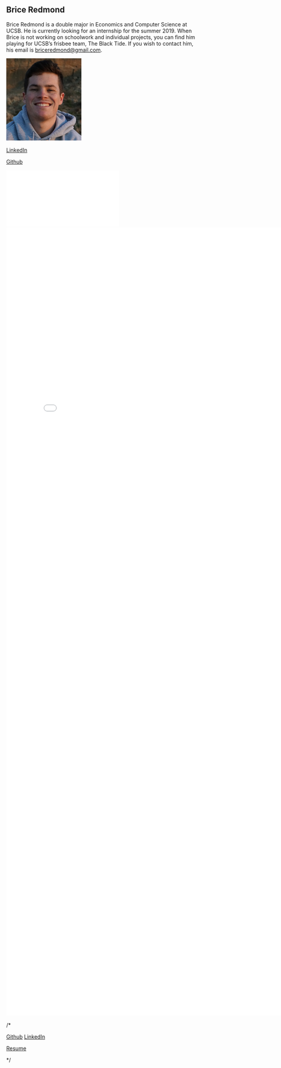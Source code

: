 ## Brice Redmond

Brice Redmond is a double major in Economics and Computer Science at UCSB. He is currently looking for an internship for the summer 2019. When Brice is not working on schoolwork and individual projects, you can find him playing for UCSB’s frisbee team, The Black Tide. If you wish to contact him, his email is briceredmond@gmail.com. 

<img src="SelfPortrait.jpeg" alt="drawing" width="200"/>

[LinkedIn](www.linkedin.com/in/bredmond555)

[Github](https://github.com/bredmond5)

![Resume](Resume_BriceRedmond.pdf)
<embed src="Resume_BriceRedmond.pdf" width="800px" height="2100px" />

/*<div class="button-group minor-group">
  <a href="https://github.com/bredmond5" class="button">Github</a>
  <a href="www.linkedin.com/in/bredmond555" class="button">LinkedIn</a>
  
  <a href="Resume_BriceRedmond" class="button">Resume</a>
</div>
*/

